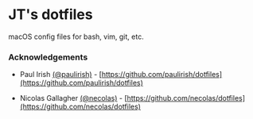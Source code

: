 # JT's dotfiles

macOS config files for bash, vim, git, etc.

### Acknowledgements

- Paul Irish [(@paulirish)](https://github.com/paulirish) - [https://github.com/paulirish/dotfiles](https://github.com/paulirish/dotfiles)

- Nicolas Gallagher [(@necolas)](https://github.com/necolas) - [https://github.com/necolas/dotfiles](https://github.com/necolas/dotfiles)
